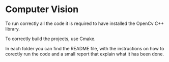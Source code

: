 # Computer Vision
To run correctly all the code it is required to have installed the OpenCv C++ library.

To correctly build the projects, use Cmake.

In each folder you can find the README file, with the instructions on how to corectly run the code and a small report that explain what it has been done.
